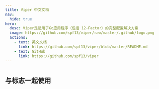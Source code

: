 ```yaml
---
title: Viper 中文文档
nav:
  hide: true
hero:
  desc: Viper是适用于Go应用程序（包括 12-Factor）的完整配置解决方案
  image: https://github.com/spf13/viper/raw/master/.github/logo.png
  actions:
    - text: 英文文档
      link: https://github.com/spf13/viper/blob/master/README.md
    - text: GitHub
      link: https://github.com/spf13/viper
---
```


#

## 与标志一起使用
